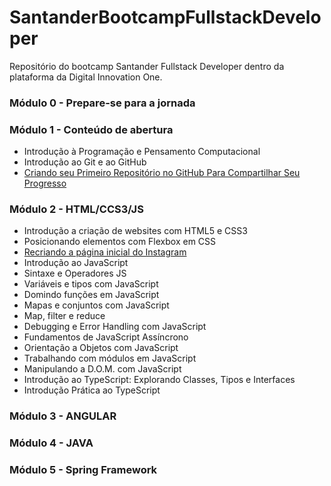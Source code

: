 # SantanderBootcampFullstackDeveloper
Repositório do bootcamp Santander Fullstack Developer dentro da plataforma da Digital Innovation One.

### Módulo 0 - Prepare-se para a jornada

### Módulo 1 - Conteúdo de abertura
- Introdução à Programação e Pensamento Computacional
- Introdução ao Git e ao GitHub
- [Criando seu Primeiro Repositório no GitHub Para Compartilhar Seu Progresso](https://github.com/ArthurBorges/dio-desafio-github)

### Módulo 2 - HTML/CCS3/JS
- Introdução a criação de websites com HTML5 e CSS3
- Posicionando elementos com Flexbox em CSS
- [Recriando a página inicial do Instagram](https://github.com/ArthurBorges/desafioDIO-Instagram.git)
- Introdução ao JavaScript
- Sintaxe e Operadores JS
- Variáveis e tipos com JavaScript
- Domindo funções em JavaScript
- Mapas e conjuntos com JavaScript
- Map, filter e reduce
- Debugging e Error Handling com JavaScript
- Fundamentos de JavaScript Assíncrono
- Orientação a Objetos com JavaScript
- Trabalhando com módulos em JavaScript
- Manipulando a D.O.M. com JavaScript
- Introdução ao TypeScript: Explorando Classes, Tipos e Interfaces
- Introdução Prática ao TypeScript

### Módulo 3 - ANGULAR

### Módulo 4 - JAVA

### Módulo 5 - Spring Framework
